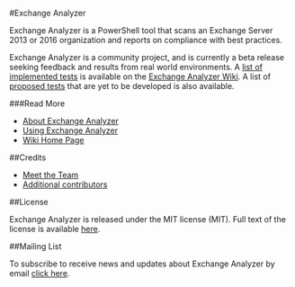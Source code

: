 #Exchange Analyzer

Exchange Analyzer is a PowerShell tool that scans an Exchange Server 2013 or 2016 organization and reports on compliance with best practices.

Exchange Analyzer is a community project, and is currently a beta release seeking feedback and results from real world environments. A [list of implemented tests](https://github.com/cunninghamp/ExchangeAnalyzer/wiki/Exchange-Analyzer-Tests) is available on the [Exchange Analyzer Wiki](https://github.com/cunninghamp/ExchangeAnalyzer/wiki). A list of [proposed tests](https://github.com/cunninghamp/ExchangeAnalyzer/wiki/Proposed-Tests) that are yet to be developed is also available.


###Read More

- [About Exchange Analyzer](https://exchangeanalyzer.com/about/)
- [Using Exchange Analyzer](https://github.com/cunninghamp/ExchangeAnalyzer/wiki/Using-Exchange-Analyzer)
- [Wiki Home Page](https://github.com/cunninghamp/ExchangeAnalyzer/wiki)

##Credits

- [Meet the Team](https://exchangeanalyzer.com/team)
- [Additional contributors](https://github.com/cunninghamp/ExchangeAnalyzer/wiki/Contributors)

##License

Exchange Analyzer is released under the MIT license (MIT). Full text of the license is available [here](https://github.com/cunninghamp/ExchangeAnalyzer/blob/master/LICENSE).

##Mailing List

To subscribe to receive news and updates about Exchange Analyzer by email [click here](http://tinyletter.com/ExchangeAnalyzer).
